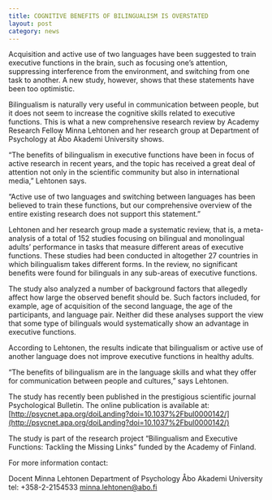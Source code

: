 ```yaml
---
title: COGNITIVE BENEFITS OF BILINGUALISM IS OVERSTATED
layout: post
category: news
---
```



Acquisition and active use of two languages have been suggested to train executive functions in the brain, such as focusing one’s attention, suppressing interference from the environment, and switching from one task to another. A new study, however, shows that these statements have been too optimistic.

Bilingualism is naturally very useful in communication between people, but it does not seem to increase the cognitive skills related to executive functions. This is what a new comprehensive research review by Academy Research Fellow Minna Lehtonen and her research group at Department of Psychology at Åbo Akademi University shows.

“The benefits of bilingualism in executive functions have been in focus of active research in recent years, and the topic has received a great deal of attention not only in the scientific community but also in international media,” Lehtonen says.

“Active use of two languages and switching between languages has been believed to train these functions, but our comprehensive overview of the entire existing research does not support this statement.”

Lehtonen and her research group made a systematic review, that is, a meta-analysis of a total of 152 studies focusing on bilingual and monolingual adults’ performance in tasks that measure different areas of executive functions. These studies had been conducted in altogether 27 countries in which bilingualism takes different forms. In the review, no significant benefits were found for bilinguals in any sub-areas of executive functions.

The study also analyzed a number of background factors that allegedly affect how large the observed benefit should be. Such factors included, for example, age of acquisition of the second language, the age of the participants, and language pair. Neither did these analyses support the view that some type of bilinguals would systematically show an advantage in executive functions.

According to Lehtonen, the results indicate that bilingualism or active use of another language does not improve executive functions in healthy adults.

“The benefits of bilingualism are in the language skills and what they offer for communication between people and cultures,” says Lehtonen.

The study has recently been published in the prestigious scientific journal Psychological Bulletin. The online publication is available at: [http://psycnet.apa.org/doiLanding?doi=10.1037%2Fbul0000142/](http://psycnet.apa.org/doiLanding?doi=10.1037%2Fbul0000142/)

The study is part of the research project “Bilingualism and Executive Functions: Tackling the Missing Links” funded by the Academy of Finland.

 

For more information contact:

Docent Minna Lehtonen
Department of Psychology
Åbo Akademi University
tel: +358-2-2154533
minna.lehtonen@abo.fi

